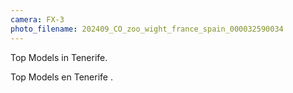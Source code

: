 ```yaml
---
camera: FX-3
photo_filename: 202409_CO_zoo_wight_france_spain_000032590034
---
```


Top Models in Tenerife.

Top Models en Tenerife .

